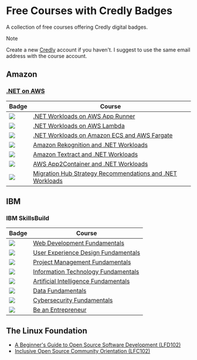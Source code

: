 # Free Courses with Credly Badges

A collection of free courses offering Credly digital badges.

> [!NOTE]
> Create a new [Credly](https://info.credly.com/) account if you haven't. I suggest to use the same email address with the course account.

## Amazon

### [.NET on AWS](https://www.credly.com/organizations/dotnetonaws/badges)

| Badge | Course |
|-------|---------|
| ![](https://images.credly.com/size/96x96/images/eea64560-121f-4437-af9c-91cf20968d35/image.png) | [.NET Workloads on AWS App Runner](https://aws.amazon.com/developer/language/net/badges-and-training/app-runner/) |
| ![](https://images.credly.com/size/96x96/images/221e7d7f-bceb-422e-8c31-436ecbcda614/image.png) | [.NET Workloads on AWS Lambda](https://aws.amazon.com/developer/language/net/badges-and-training/aws-lambda/) |
| ![](https://images.credly.com/size/96x96/images/7e5e1967-439e-48e5-a913-625c712b2dc5/image.png) | [.NET Workloads on Amazon ECS and AWS Fargate](https://aws.amazon.com/developer/language/net/badges-and-training/ecs-fargate/) |
| ![](https://images.credly.com/size/96x96/images/97f12235-506f-4fbf-a9ff-23c8c5042d2e/image.png) | [Amazon Rekognition and .NET Workloads](https://aws.amazon.com/developer/language/net/badges-and-training/rekognition/module-one/) |
| ![](https://images.credly.com/size/96x96/images/4c080efa-4375-4f88-836b-5b62a2c16c5d/image.png) | [Amazon Textract and .NET Workloads](https://aws.amazon.com/developer/language/net/badges-and-training/textract/module-one/) |
| ![](https://images.credly.com/size/96x96/images/9569f9aa-1426-4c6d-964e-daa7e5bc55ce/image.png) | [AWS App2Container and .NET Workloads](https://aws.amazon.com/developer/language/net/badges-and-training/a2c/module-one/) |
| ![](https://images.credly.com/size/96x96/images/fdd42c00-b695-4bb0-95f6-28eaa31874bd/image.png) | [Migration Hub Strategy Recommendations and .NET Workloads](https://aws.amazon.com/developer/language/net/badges-and-training/mhsr/module-one/) |

## IBM

### IBM SkillsBuild

| Badge | Course |
|-------|--------|
| ![](https://images.credly.com/size/96x96/images/0c1c6eed-818c-4f78-bfaa-7ea8704c863a/image.png) | [Web Development Fundamentals](https://www.ibm.com/training/badge/web-development-fundamentals) |
| ![](https://images.credly.com/size/96x96/images/255f1178-a3ba-4738-a494-02b046fbec10/image.png) | [User Experience Design Fundamentals](https://www.ibm.com/training/badge/user-experience-design-fundamentals) |
| ![](https://images.credly.com/size/96x96/images/15977e21-6a48-4c41-ac31-16883188a049/SkillsBuild_ProjectManagementFundamentals_Badge.png) | [Project Management Fundamentals](https://www.ibm.com/training/badge/project-management-fundamentals) |
| ![](https://images.credly.com/size/96x96/images/e807f203-a235-4c69-b9ee-f31bf015af6f/image.png) | [Information Technology Fundamentals](https://www.ibm.com/training/badge/information-technology-fundamentals) |
| ![](https://images.credly.com/size/96x96/images/82b908e1-fdcd-4785-9d32-97f11ccbcf08/image.png) | [Artificial Intelligence Fundamentals](https://www.ibm.com/training/badge/artificial-intelligence-fundamentals) |
| ![](https://images.credly.com/size/96x96/images/edaf0f19-2df0-4759-8871-7b1b44687f53/image.png) | [Data Fundamentals](https://www.ibm.com/training/badge/data-fundamentals) |
| ![](https://images.credly.com/size/96x96/images/50b96632-6cbb-40b7-ac0e-b83f49ff7f94/image.png) | [Cybersecurity Fundamentals](https://www.ibm.com/training/badge/cybersecurity-fundamentals) |
| ![](https://images.credly.com/size/96x96/images/e755df5d-0e8b-4204-97a5-1d73107a452e/image.png) | [Be an Entrepreneur](https://www.ibm.com/training/badge/be-an-entrepreneur) |

## The Linux Foundation

- [A Beginner's Guide to Open Source Software Development (LFD102)](https://trainingportal.linuxfoundation.org/courses/a-beginners-guide-to-open-source-software-development-lfc102)
- [Inclusive Open Source Community Orientation (LFC102)](https://trainingportal.linuxfoundation.org/courses/inclusive-open-source-community-orientation-lfc102)
